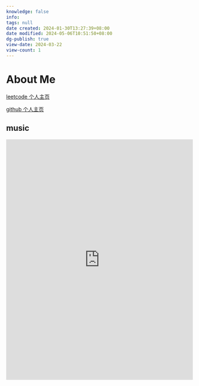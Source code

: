 ```yaml
---
knowledge: false
info:
tags: null
date created: 2024-01-30T13:27:39+08:00
date modified: 2024-05-06T10:51:50+08:00
dg-publish: true
view-date: 2024-03-22
view-count: 1
---
```


# About Me

[leetcode 个人主页](https://leetcode.cn/u/wudanyang/)

[github 个人主页](https://github.com/wudanyang6)

## music

<iframe width="100%" height="650px" src="https://music.163.com/playlist?id=13022777&userid=16553655" scrolling="no" border="0" frameborder="no" framespacing="0" allowfullscreen="false"> </iframe>

